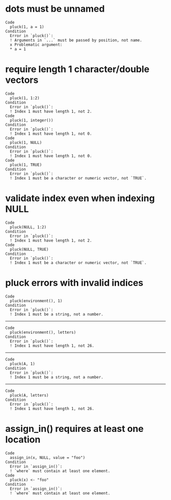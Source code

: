 # dots must be unnamed

    Code
      pluck(1, a = 1)
    Condition
      Error in `pluck()`:
      ! Arguments in `...` must be passed by position, not name.
      x Problematic argument:
      * a = 1

# require length 1 character/double vectors

    Code
      pluck(1, 1:2)
    Condition
      Error in `pluck()`:
      ! Index 1 must have length 1, not 2.
    Code
      pluck(1, integer())
    Condition
      Error in `pluck()`:
      ! Index 1 must have length 1, not 0.
    Code
      pluck(1, NULL)
    Condition
      Error in `pluck()`:
      ! Index 1 must have length 1, not 0.
    Code
      pluck(1, TRUE)
    Condition
      Error in `pluck()`:
      ! Index 1 must be a character or numeric vector, not `TRUE`.

# validate index even when indexing NULL

    Code
      pluck(NULL, 1:2)
    Condition
      Error in `pluck()`:
      ! Index 1 must have length 1, not 2.
    Code
      pluck(NULL, TRUE)
    Condition
      Error in `pluck()`:
      ! Index 1 must be a character or numeric vector, not `TRUE`.

# pluck errors with invalid indices

    Code
      pluck(environment(), 1)
    Condition
      Error in `pluck()`:
      ! Index 1 must be a string, not a number.

---

    Code
      pluck(environment(), letters)
    Condition
      Error in `pluck()`:
      ! Index 1 must have length 1, not 26.

---

    Code
      pluck(A, 1)
    Condition
      Error in `pluck()`:
      ! Index 1 must be a string, not a number.

---

    Code
      pluck(A, letters)
    Condition
      Error in `pluck()`:
      ! Index 1 must have length 1, not 26.

# assign_in() requires at least one location

    Code
      assign_in(x, NULL, value = "foo")
    Condition
      Error in `assign_in()`:
      ! `where` must contain at least one element.
    Code
      pluck(x) <- "foo"
    Condition
      Error in `assign_in()`:
      ! `where` must contain at least one element.

